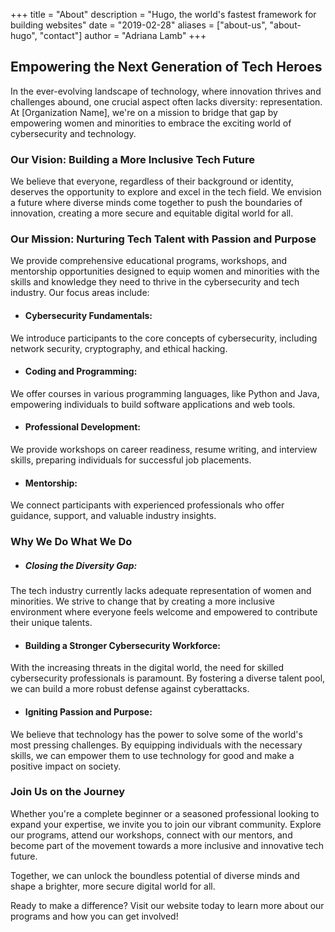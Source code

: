 +++
title = "About"
description = "Hugo, the world's fastest framework for building websites"
date = "2019-02-28"
aliases = ["about-us", "about-hugo", "contact"]
author = "Adriana Lamb"
+++

## Empowering the Next Generation of Tech Heroes

In the ever-evolving landscape of technology, where innovation thrives and challenges abound, one crucial aspect often lacks diversity: representation. At [Organization Name], we're on a mission to bridge that gap by empowering women and minorities to embrace the exciting world of cybersecurity and technology.

### Our Vision: Building a More Inclusive Tech Future

We believe that everyone, regardless of their background or identity, deserves the opportunity to explore and excel in the tech field. We envision a future where diverse minds come together to push the boundaries of innovation, creating a more secure and equitable digital world for all.

### Our Mission: Nurturing Tech Talent with Passion and Purpose

We provide comprehensive educational programs, workshops, and mentorship opportunities designed to equip women and minorities with the skills and knowledge they need to thrive in the cybersecurity and tech industry. Our focus areas include:

* #### Cybersecurity Fundamentals: 
We introduce participants to the core concepts of cybersecurity, including network security, cryptography, and ethical hacking.

* #### Coding and Programming: 
We offer courses in various programming languages, like Python and Java, empowering individuals to build software applications and web tools.

* #### Professional Development: 
We provide workshops on career readiness, resume writing, and interview skills, preparing individuals for successful job placements.

* #### Mentorship: 
We connect participants with experienced professionals who offer guidance, support, and valuable industry insights.

### Why We Do What We Do

* ##### Closing the Diversity Gap: 
The tech industry currently lacks adequate representation of women and minorities. We strive to change that by creating a more inclusive environment where everyone feels welcome and empowered to contribute their unique talents.

* #### Building a Stronger Cybersecurity Workforce: 
With the increasing threats in the digital world, the need for skilled cybersecurity professionals is paramount. By fostering a diverse talent pool, we can build a more robust defense against cyberattacks.

* #### Igniting Passion and Purpose: 
We believe that technology has the power to solve some of the world's most pressing challenges. By equipping individuals with the necessary skills, we can empower them to use technology for good and make a positive impact on society.

### Join Us on the Journey

Whether you're a complete beginner or a seasoned professional looking to expand your expertise, we invite you to join our vibrant community. Explore our programs, attend our workshops, connect with our mentors, and become part of the movement towards a more inclusive and innovative tech future.

Together, we can unlock the boundless potential of diverse minds and shape a brighter, more secure digital world for all.

Ready to make a difference? Visit our website today to learn more about our programs and how you can get involved!